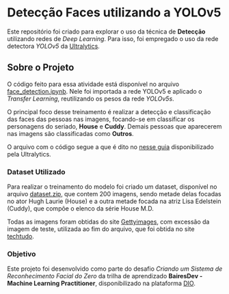 # Detecção Faces utilizando a YOLOv5

Este repositório foi criado para explorar o uso da técnica de **Detecção** utilizando redes de _Deep Learning_. Para isso, foi empregado o uso da rede detectora _YOLOv5_ da [Ultralytics](https://ultralytics.com/).

## Sobre o Projeto

O código feito para essa atividade está disponível no arquivo [face_detection.ipynb](/./face_detection_test/face_detection.ipynb). Nele foi importada a rede YOLOv5 e aplicado o _Transfer Learning_, reutilizando os pesos da rede _YOLOv5s_.

O principal foco desse treinamento é realizar a detecção e classificação das faces das pessoas nas imagens, focando-se em classificar os personagens do seriado, **House** e **Cuddy**. Demais pessoas que aparecerem nas imagens são classificadas como **Outros**.

O arquivo com o código segue a que é dito no [nesse guia](https://docs.ultralytics.com/pt/yolov5/tutorials/train_custom_data/) disponibilizado pela Ultralytics.

### Dataset Utilizado

Para realizar o treinamento do modelo foi criado um dataset, disponível no arquivo [dataset.zip](/./face_detection_test/dataset.zip), que contem 200 imagens, sendo metade delas focadas no ator Hugh Laurie (House) e a outra metade focada na atriz Lisa Edelstein (Cuddy), que compõe o elenco da série House M.D.

Todas as imagens foram obtidas do site [Gettyimages](https://www.gettyimages.com.br), com excessão da imagem de teste, utilizada ao fim do arquivo, que foi obtida no site [techtudo](https://www.techtudo.com.br/guia/2023/11/dr-house-relembre-historia-e-elenco-da-serie-medica-dos-anos-2000-streaming.ghtml).

### Objetivo

Este projeto foi desenvolvido como parte do desafio _Criando um Sistema de Reconhecimento Facial do Zero_ da trilha de aprendizado **BairesDev - Machine Learning Practitioner**, disponibilizado na plataforma [DIO](https://www.dio.me).
